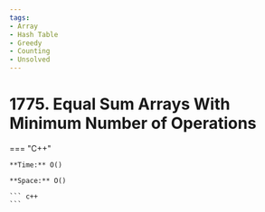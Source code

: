 ```yaml
---
tags:
- Array
- Hash Table
- Greedy
- Counting
- Unsolved
---
```



# 1775. Equal Sum Arrays With Minimum Number of Operations

=== "C++"

    **Time:** O()

    **Space:** O()

    ``` c++
    ```